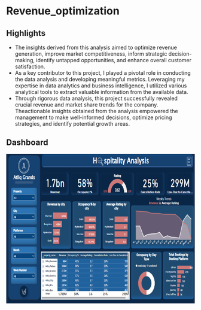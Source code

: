 # Revenue_optimization
## Highlights
- The insights derived from this analysis aimed to optimize revenue generation, improve market competitiveness, inform strategic decision-making,
identify untapped opportunities, and enhance overall customer satisfaction.
- As a key contributor to this project, I played a pivotal role in conducting the data analysis and developing meaningful metrics. Leveraging my expertise in
data analytics and business intelligence, I utilized various analytical tools to extract valuable information from the available data.
- Through rigorous data analysis, this project successfully revealed crucial revenue and market share trends for the company. Theactionable insights
obtained from the analysis empowered the management to make well-informed decisions, optimize pricing strategies, and identify potential growth
areas.

## Dashboard
<p align="center">
  <img width="600" height="400" src="https://github.com/vashisht099/Revenue_optimization/blob/main/images/revenue_project.PNG">
</p>
